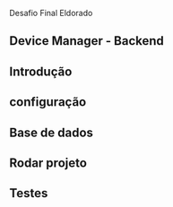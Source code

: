 Desafio Final Eldorado

## Device Manager - Backend

## Introdução

## configuração

## Base de dados

## Rodar projeto

## Testes

